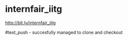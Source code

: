 # internfair_iitg
http://bit.ly/internfair_iitg

#test_push - succesfully managed to clone and checkout 
